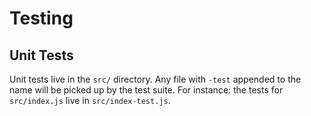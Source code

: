 # Testing

## Unit Tests

Unit tests live in the `src/` directory. Any file with `-test` appended to the name will be picked up by the test suite. For instance: the tests for `src/index.js` live in `src/index-test.js`.
